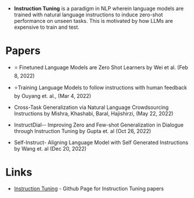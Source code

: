 * **Instruction Tuning** is a paradigm in NLP wherein language models are trained with natural language instructions to induce zero-shot performance on unseen tasks. This is motivated by how LLMs are expensive to train and test. 
# Papers
* ⭐ Finetuned Language Models are Zero Shot Learners by Wei et al. (Feb 8, 2022) 

* ⭐Training Language Models to follow instructions with human feedback by Ouyang et. al., (Mar 4, 2022) 

* Cross-Task Generalization via Natural Language Crowdsourcing Instructions by Mishra, Khashabi, Baral, Hajishirzi, (May 22, 2022) 

* InstructDial-- Improving Zero and Few-shot Generalization in Dialogue through Instruction Tuning by Gupta et. al (Oct 26, 2022)

* Self-Instruct- Aligning Language Model with Self Generated Instructions by Wang et. al (Dec 20, 2022)
# Links
*  [Instruction Tuning](https://github.com/SinclairCoder/Instruction-Tuning-Papers)  - Github Page for Instruction Tuning papers